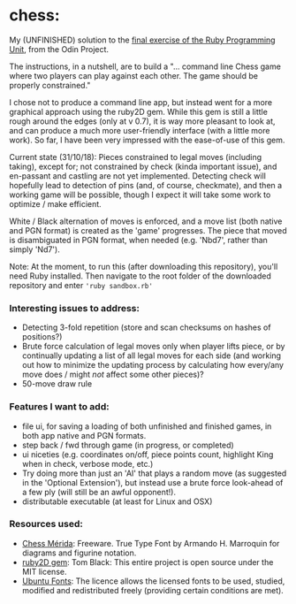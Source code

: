 # chess:
My (UNFINISHED) solution to the [final exercise of the Ruby Programming Unit](https://www.theodinproject.com/courses/ruby-programming/lessons/ruby-final-project), from the Odin Project.

The instructions, in a nutshell, are to build a "... command line Chess game where two players can play against each other. The game should be properly constrained."

I chose not to produce a command line app, but instead went for a more graphical approach using the ruby2D gem. While this gem is still a little rough around the edges (only at v 0.7), it is way more pleasant to look at, and can produce a much more user-friendly interface (with a little more work). So far, I have been very impressed with the ease-of-use of this gem.

Current state (31/10/18): Pieces constrained to legal moves (including taking), except for; not constrained by check (kinda important issue), and en-passant and castling are not yet implemented. Detecting check will hopefully lead to detection of pins (and, of course, checkmate), and then a working game will be possible, though I expect it will take some work to optimize / make efficient.

White / Black alternation of moves is enforced, and a move list (both native and PGN format) is created as the 'game' progresses. The piece that moved is disambiguated in PGN format, when needed (e.g. 'Nbd7', rather than simply 'Nd7').

Note: At the moment, to run this (after downloading this repository), you'll need Ruby installed. Then navigate to the root folder of the downloaded repository and enter <code>'ruby sandbox.rb'</code>

### Interesting issues to address:
  * Detecting 3-fold repetition (store and scan checksums on hashes of positions?)
  * Brute force calculation of legal moves only when player lifts piece, or by continually updating a list of all legal moves for each side (and working out how to minimize the updating process by calculating how every/any move does / might _not_ affect some other pieces)?
  * 50-move draw rule

### Features I want to add:
  * file ui, for saving a loading of both unfinished and finished games, in both app native and PGN formats.
  * step back / fwd through game (in progress, or completed)
  * ui niceties (e.g. coordinates on/off, piece points count, highlight King when in check, verbose mode, etc.)
  * Try doing more than just an 'AI' that plays a random move (as suggested in the 'Optional Extension'), but instead use a brute force look-ahead of a few ply (will still be an awful opponent!).
  * distributable executable (at least for Linux and OSX)

### Resources used:

  * [Chess Mérida](https://marcelk.net/chess/pieces/merida/320/): Freeware. True Type Font by Armando H. Marroquin for diagrams and figurine notation.
  * [ruby2D gem](http://www.ruby2d.com/learn/get-started/): Tom Black: This entire project is open source under the MIT license.
  * [Ubuntu Fonts](https://design.ubuntu.com/font/): The licence allows the licensed fonts to be used, studied, modified and redistributed freely (providing certain conditions are met).

